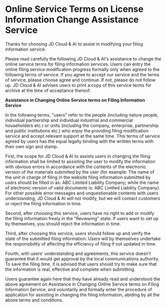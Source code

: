 # Online Service Terms on License Information Change Assistance Service

Thanks for choosing JD Cloud & AI to assist in modifying your filing information service.

Please read carefully the following JD Cloud & AI's assistance to change the online service terms for filing information services. Users can entry the online filing service modification progress formally only when agreed to the following terms of service. If you agree to accept our service and the terms of service, please choose agree and continue. If not, please do not follow up. JD Cloud & AI advises users to print a copy of this service terms for archive at the time of acceptance thereof.

**Assistance in Changing Online Service terms on Filing Information Service**

In the following terms, "users" refer to the people (including nature people, individual partnership and individual industrial and commercial householders etc.) or units (including the company, enterprise, partnership and public institutions etc.) who enjoy the providing filing modification service and accept relevant support at the same time. This terms of service agreed by users has the equal legally binding with the written terms with their own sign and stamp.

First, the scope for JD Cloud & AI to assists users in changing the filing information shall be limited to assisting the user to modify the information with obvious errors in accordance with the contents of the electronic version of the materials submitted by the user (for example: The name of the unit in charge of filing in the website filing information submitted by users should be filled in as: ABC Limited Liability Company; while the name of electronic version of valid documents is: ABC Limited Liability Company). For other possible error messages and unquestionable contents with users understanding, JD Cloud & AI will not modify, but we will contact customers or reject the filing information in time.

Second, after choosing this service, users have no right to add or modify the filing information freely in the "Reviewing" state. If users want to set up by themselves, you should reject the information in time.

Third, after choosing this service, users should follow up and verify the state of the submitted filing information. Users will by themselves undertake the responsibility of affecting the efficiency of filing if not updated in time.

Fourth, with users’ understanding and agreements, this service doesn’t guarantee that it would get approval by the local communications authority. To save the filing time, it is advised that users should try to make sure that the information is real, effective and complete when submitting.

Users guarantee again here that they have already read and understood the above agreement on Assistance in Changing Online Service terms on Filing Information Service; and voluntarily and formally enter the procedure of application for assisting in changing the filing information, abiding by all the above terms and conditions.